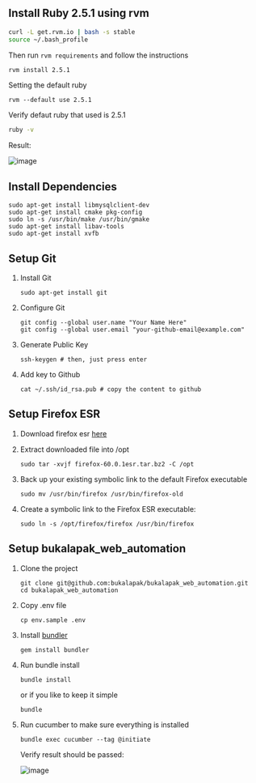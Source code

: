 ## Install Ruby 2.5.1 using rvm
    
   ```bash
   curl -L get.rvm.io | bash -s stable
   source ~/.bash_profile
   ```
   Then run `rvm requirements` and follow the instructions

   ```bash
   rvm install 2.5.1
   ```
   Setting the default ruby
   
   `rvm --default use 2.5.1`

   Verify defaut ruby that used is 2.5.1
   ```bash
   ruby -v
   ```
   Result:

   ![image](https://user-images.githubusercontent.com/19463315/40603150-4e2675f8-6285-11e8-9e2c-fc2a8d8a5fbc.png)


## Install Dependencies
   ```
   sudo apt-get install libmysqlclient-dev
   sudo apt-get install cmake pkg-config 
   sudo ln -s /usr/bin/make /usr/bin/gmake
   sudo apt-get install libav-tools
   sudo apt-get install xvfb
   ```

## Setup Git 
1. Install Git
   ```
   sudo apt-get install git
   ```
2. Configure Git
   ```
   git config --global user.name "Your Name Here"
   git config --global user.email "your-github-email@example.com"
   ```
3. Generate Public Key
   ```
   ssh-keygen # then, just press enter
   ```
4. Add key to Github
   ```
   cat ~/.ssh/id_rsa.pub # copy the content to github
   ```

## Setup Firefox ESR

1. Download firefox esr [here](https://download.mozilla.org/?product=firefox-60.0.1esr-SSL&os=linux64&lang=en-US)
   
2. Extract downloaded file into /opt
   ```
   sudo tar -xvjf firefox-60.0.1esr.tar.bz2 -C /opt
   ```
3. Back up your existing symbolic link to the default Firefox executable
   ```
   sudo mv /usr/bin/firefox /usr/bin/firefox-old
   ```
4. Create a symbolic link to the Firefox ESR executable:
   ```
   sudo ln -s /opt/firefox/firefox /usr/bin/firefox
   ```

## Setup bukalapak_web_automation
1. Clone the project
   ```
   git clone git@github.com:bukalapak/bukalapak_web_automation.git 
   cd bukalapak_web_automation
   ```
2. Copy .env file
   ```
   cp env.sample .env
   ```
3. Install [bundler](http://bundler.io/)
   ```
   gem install bundler
   ```
4. Run bundle install
   ```
   bundle install
   ```
   or if you like to keep it simple
   ```
   bundle
   ```
5. Run cucumber to make sure everything is installed
   ```
   bundle exec cucumber --tag @initiate
   ```
   Verify result should be passed:

   ![image](https://user-images.githubusercontent.com/19463315/39985255-3ea399a6-5788-11e8-9716-3f23529056b6.png)

